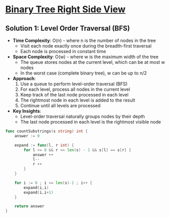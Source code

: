 # [Binary Tree Right Side View](https://leetcode.com/problems/binary-tree-right-side-view/)

## Solution 1: Level Order Traversal (BFS)
- **Time Complexity**: O(n) - where n is the number of nodes in the tree
  - Visit each node exactly once during the breadth-first traversal
  - Each node is processed in constant time
- **Space Complexity**: O(w) - where w is the maximum width of the tree
  - The queue stores nodes at the current level, which can be at most w nodes
  - In the worst case (complete binary tree), w can be up to n/2
- **Approach**:
  1. Use a queue to perform level-order traversal (BFS)
  2. For each level, process all nodes in the current level
  3. Keep track of the last node processed in each level
  4. The rightmost node in each level is added to the result
  5. Continue until all levels are processed
- **Key Insights**:
  - Level-order traversal naturally groups nodes by their depth
  - The last node processed in each level is the rightmost visible node


```go
func countSubstrings(s string) int {
    answer := 0

    expand := func(l, r int) {
        for l >= 0 && r <= len(s) - 1 && s[l] == s[r] {
            answer ++
            l--
            r ++
        }
    }

    for i := 0 ; i <= len(s)-1 ; i++ {
        expand(i,i)
        expand(i,i+1)
    }

    return answer
}
```


